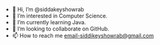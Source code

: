 - 👋 Hi, I’m @siddakeyshowrab
- 👀 I’m interested in Computer Science.
- 🌱 I’m currently learning Java.
- 💞️ I’m looking to collaborate on GitHub.
- 📫 How to reach me email-siddikeyshowrab@gmail.com

<!---
siddakeyshowrab/siddakeyshowrab is a ✨ special ✨ repository because its `README.md` (this file) appears on your GitHub profile.
You can click the Preview link to take a look at your changes.
--->

